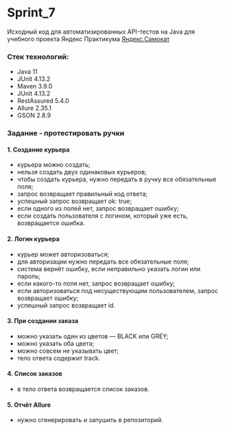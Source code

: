# Sprint_7

Исходный код для автоматизированных API-тестов на Java для учебного проекта Яндекс Практикума
[Яндекс.Самокат](https://qa-scooter.praktikum-services.ru)

### Стек технологий:
- Java 11
- JUnit 4.13.2
- Maven 3.9.0
- JUnit 4.13.2
- RestAssured 5.4.0
- Allure 2.35.1
- GSON 2.8.9

### Задание - протестировать ручки
#### 1. Создание курьера
- курьера можно создать;
- нельзя создать двух одинаковых курьеров;
- чтобы создать курьера, нужно передать в ручку все обязательные поля;
- запрос возвращает правильный код ответа;
- успешный запрос возвращает ok: true;
- если одного из полей нет, запрос возвращает ошибку;
- если создать пользователя с логином, который уже есть, возвращается ошибка.
#### 2. Логин курьера
- курьер может авторизоваться;
- для авторизации нужно передать все обязательные поля;
- система вернёт ошибку, если неправильно указать логин или пароль;
- если какого-то поля нет, запрос возвращает ошибку;
- если авторизоваться под несуществующим пользователем, запрос возвращает ошибку;
- успешный запрос возвращает id.
#### 3. При создании заказа
- можно указать один из цветов — BLACK или GREY;
- можно указать оба цвета;
- можно совсем не указывать цвет;
- тело ответа содержит track.
#### 4. Список заказов
- в тело ответа возвращается список заказов.
#### 5. Отчёт Allure
- нужно сгенерировать и запушить в репозиторий.
